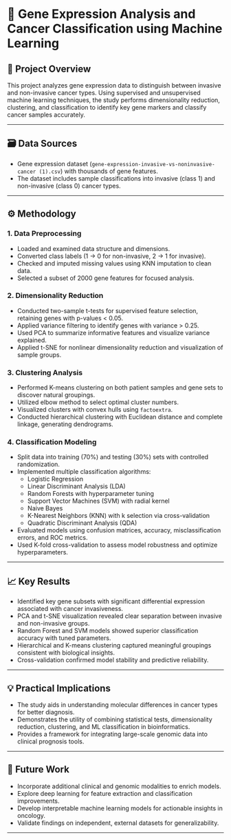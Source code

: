 # 🧬 Gene Expression Analysis and Cancer Classification using Machine Learning

## 📘 Project Overview
This project analyzes gene expression data to distinguish between invasive and non-invasive cancer types. Using supervised and unsupervised machine learning techniques, the study performs dimensionality reduction, clustering, and classification to identify key gene markers and classify cancer samples accurately.

---

## 🗃️ Data Sources
- Gene expression dataset (`gene-expression-invasive-vs-noninvasive-cancer (1).csv`) with thousands of gene features.
- The dataset includes sample classifications into invasive (class 1) and non-invasive (class 0) cancer types.

---

## ⚙️ Methodology

### 1. Data Preprocessing
- Loaded and examined data structure and dimensions.
- Converted class labels (1 → 0 for non-invasive, 2 → 1 for invasive).
- Checked and imputed missing values using KNN imputation to clean data.
- Selected a subset of 2000 gene features for focused analysis.

### 2. Dimensionality Reduction
- Conducted two-sample t-tests for supervised feature selection, retaining genes with p-values < 0.05.
- Applied variance filtering to identify genes with variance > 0.25.
- Used PCA to summarize informative features and visualize variance explained.
- Applied t-SNE for nonlinear dimensionality reduction and visualization of sample groups.

### 3. Clustering Analysis
- Performed K-means clustering on both patient samples and gene sets to discover natural groupings.
- Utilized elbow method to select optimal cluster numbers.
- Visualized clusters with convex hulls using `factoextra`.
- Conducted hierarchical clustering with Euclidean distance and complete linkage, generating dendrograms.

### 4. Classification Modeling
- Split data into training (70%) and testing (30%) sets with controlled randomization.
- Implemented multiple classification algorithms:
  - Logistic Regression
  - Linear Discriminant Analysis (LDA)
  - Random Forests with hyperparameter tuning
  - Support Vector Machines (SVM) with radial kernel
  - Naive Bayes
  - K-Nearest Neighbors (KNN) with k selection via cross-validation
  - Quadratic Discriminant Analysis (QDA)
- Evaluated models using confusion matrices, accuracy, misclassification errors, and ROC metrics.
- Used K-fold cross-validation to assess model robustness and optimize hyperparameters.

---

## 📈 Key Results
- Identified key gene subsets with significant differential expression associated with cancer invasiveness.
- PCA and t-SNE visualization revealed clear separation between invasive and non-invasive groups.
- Random Forest and SVM models showed superior classification accuracy with tuned parameters.
- Hierarchical and K-means clustering captured meaningful groupings consistent with biological insights.
- Cross-validation confirmed model stability and predictive reliability.

---

## 💡 Practical Implications
- The study aids in understanding molecular differences in cancer types for better diagnosis.
- Demonstrates the utility of combining statistical tests, dimensionality reduction, clustering, and ML classification in bioinformatics.
- Provides a framework for integrating large-scale genomic data into clinical prognosis tools.

---

## 🚀 Future Work
- Incorporate additional clinical and genomic modalities to enrich models.
- Explore deep learning for feature extraction and classification improvements.
- Develop interpretable machine learning models for actionable insights in oncology.
- Validate findings on independent, external datasets for generalizability.

---


